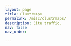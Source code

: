 ```yaml
---
layout: page
title: ClustrMaps
permalink: /misc/clustrmaps/
description: Site traffic.
nav: false
nav_order:

---
```


<script type='text/javascript' id='clustrmaps' src='//cdn.clustrmaps.com/map_v2.js?cl=ffffff&w=300&t=tt&d=oSpnuuYx5IJjMRLeCaZgWW2zVzLQGGLIkPR1--vM3yo&co=0b4975&cmo=3acc3a&cmn=ff5353&ct=cdd4d9'></script>
